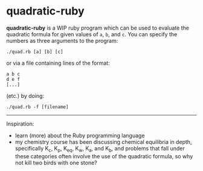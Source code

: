 quadratic-ruby
==============

**quadratic-ruby** is a WIP ruby program which can be used to evaluate the quadratic formula for given values of `a`, `b`, and `c`. You can specify the numbers as three arguments to the program:
    
    ./quad.rb [a] [b] [c]

or via a file containing lines of the format:

    a b c
    d e f
    [...]

(etc.) by doing:

    ./quad.rb -f [filename]

<hr>

Inspiration:
 * learn (more) about the Ruby programming language
 * my chemistry course has been discussing chemical equilibria in depth,
specifically K<sub>c</sub>, K<sub>p</sub>, K<sub>eq</sub>, K<sub>w</sub>, K<sub>a</sub>, and K<sub>b</sub>, and problems that fall under
these categories often involve the use of the quadratic formula, so
why not kill two birds with one stone?

